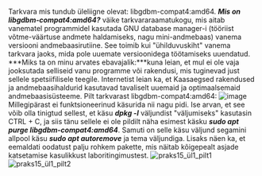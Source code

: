 Tarkvara mis tundub üleliigne olevat: libgdbm-compat4:amd64. ***Mis on libgdbm-compat4:amd64?*** väike tarkvararaamatukogu, mis aitab vanematel programmidel kasutada GNU database manager-i (tööriist võtme-väärtuse andmete haldamiseks, nagu mini-andmebaas) vanema versiooni andmebaasirutiine. See toimib kui "ühilduvuskiht" vanema tarkvara jaoks, mida pole uuemate versioonidega töötamiseks uuendatud. ***Miks ta on minu arvates ebavajalik:***kuna leian, et mul ei ole vaja jooksutada selliseid vanu programme või rakendusi, mis tuginevad just sellele spetsiifilisele teegile. Internetist leian ka, et Kaasaegsed rakendused ja andmebaasihaldurid kasutavad tavaliselt uuemaid ja optimaalsemaid andmebaasisüsteeme.
Pilt tarkvarast  libgdbm-compat4:amd64: ![image](https://github.com/user-attachments/assets/daac4048-2dd9-4953-86ea-2ebd796dfdd6)
Millegipärast ei funktsioneerinud käsurida nii nagu pidi. Ise arvan, et see võib olla tinigtud sellest, et käsu ***dpkg -l*** väljundist "väljumiseks" kasutasin CTRL + C, ja siis tänu sellele ei ole pildilt näha esimest käsku ***sudo apt purge libgdbm-compat4:amd64***. Samuti on selle käsu väljund segamini allpool käsu ***sudo apt autoremove*** ja tema väljundiga. Lisaks näen ka, et eemaldati oodatust palju rohkem pakette, mis näitab kõigepealt asjade katsetamise kasulikkust laboritingimustest.
![praks15_ül1_pilt1](https://github.com/user-attachments/assets/2fed4775-e868-4ce0-9c15-a381aaf06cbd)
![praks15_ül1_pilt2](https://github.com/user-attachments/assets/cd70682f-450b-4092-88fd-c71d721b5f15)
